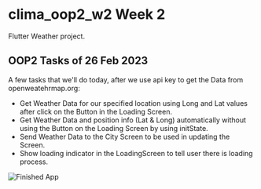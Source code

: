 # clima_oop2_w2 Week 2

Flutter Weather project.

## OOP2 Tasks of 26 Feb 2023

A few tasks that we'll do today, after we use api key to get the Data from openweatehrmap.org:

- Get Weather Data for our specified location using Long and Lat values after click on the Button in the Loading Screen.
- Get Weather Data and position info (Lat & Long) automatically without using the Button on the Loading Screen by using initState.
- Send Weather Data to the City Screen to be used in updating the Screen.
- Show loading indicator in the LoadingScreen to tell user there is loading process.


![Finished App](https://github.com/londonappbrewery/Images/blob/master/clima-demo.gif)
